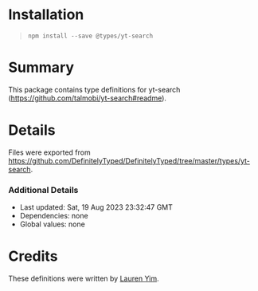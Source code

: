 # Installation
> `npm install --save @types/yt-search`

# Summary
This package contains type definitions for yt-search (https://github.com/talmobi/yt-search#readme).

# Details
Files were exported from https://github.com/DefinitelyTyped/DefinitelyTyped/tree/master/types/yt-search.

### Additional Details
 * Last updated: Sat, 19 Aug 2023 23:32:47 GMT
 * Dependencies: none
 * Global values: none

# Credits
These definitions were written by [Lauren Yim](https://github.com/cherryblossom000).
